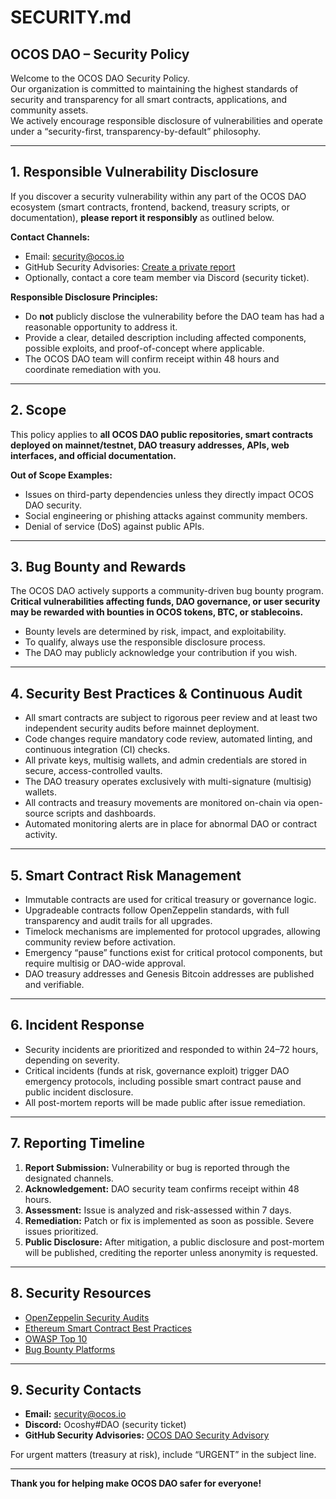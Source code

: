 # SECURITY.md

## OCOS DAO – Security Policy

Welcome to the OCOS DAO Security Policy.  
Our organization is committed to maintaining the highest standards of security and transparency for all smart contracts, applications, and community assets.  
We actively encourage responsible disclosure of vulnerabilities and operate under a “security-first, transparency-by-default” philosophy.

---

## 1. Responsible Vulnerability Disclosure

If you discover a security vulnerability within any part of the OCOS DAO ecosystem (smart contracts, frontend, backend, treasury scripts, or documentation), **please report it responsibly** as outlined below.

**Contact Channels:**
- Email: security@ocos.io
- GitHub Security Advisories: [Create a private report](https://github.com/OCOSToken/OCOS-DAO/security/advisories/new)
- Optionally, contact a core team member via Discord (security ticket).

**Responsible Disclosure Principles:**
- Do **not** publicly disclose the vulnerability before the DAO team has had a reasonable opportunity to address it.
- Provide a clear, detailed description including affected components, possible exploits, and proof-of-concept where applicable.
- The OCOS DAO team will confirm receipt within 48 hours and coordinate remediation with you.

---

## 2. Scope

This policy applies to **all OCOS DAO public repositories, smart contracts deployed on mainnet/testnet, DAO treasury addresses, APIs, web interfaces, and official documentation.**

**Out of Scope Examples:**
- Issues on third-party dependencies unless they directly impact OCOS DAO security.
- Social engineering or phishing attacks against community members.
- Denial of service (DoS) against public APIs.

---

## 3. Bug Bounty and Rewards

The OCOS DAO actively supports a community-driven bug bounty program.  
**Critical vulnerabilities affecting funds, DAO governance, or user security may be rewarded with bounties in OCOS tokens, BTC, or stablecoins.**

- Bounty levels are determined by risk, impact, and exploitability.
- To qualify, always use the responsible disclosure process.
- The DAO may publicly acknowledge your contribution if you wish.

---

## 4. Security Best Practices & Continuous Audit

- All smart contracts are subject to rigorous peer review and at least two independent security audits before mainnet deployment.
- Code changes require mandatory code review, automated linting, and continuous integration (CI) checks.
- All private keys, multisig wallets, and admin credentials are stored in secure, access-controlled vaults.  
- The DAO treasury operates exclusively with multi-signature (multisig) wallets.  
- All contracts and treasury movements are monitored on-chain via open-source scripts and dashboards.
- Automated monitoring alerts are in place for abnormal DAO or contract activity.

---

## 5. Smart Contract Risk Management

- Immutable contracts are used for critical treasury or governance logic.
- Upgradeable contracts follow OpenZeppelin standards, with full transparency and audit trails for all upgrades.
- Timelock mechanisms are implemented for protocol upgrades, allowing community review before activation.
- Emergency “pause” functions exist for critical protocol components, but require multisig or DAO-wide approval.
- DAO treasury addresses and Genesis Bitcoin addresses are published and verifiable.

---

## 6. Incident Response

- Security incidents are prioritized and responded to within 24–72 hours, depending on severity.
- Critical incidents (funds at risk, governance exploit) trigger DAO emergency protocols, including possible smart contract pause and public incident disclosure.
- All post-mortem reports will be made public after issue remediation.

---

## 7. Reporting Timeline

1. **Report Submission:** Vulnerability or bug is reported through the designated channels.
2. **Acknowledgement:** DAO security team confirms receipt within 48 hours.
3. **Assessment:** Issue is analyzed and risk-assessed within 7 days.
4. **Remediation:** Patch or fix is implemented as soon as possible. Severe issues prioritized.
5. **Public Disclosure:** After mitigation, a public disclosure and post-mortem will be published, crediting the reporter unless anonymity is requested.

---

## 8. Security Resources

- [OpenZeppelin Security Audits](https://openzeppelin.com/security-audits/)
- [Ethereum Smart Contract Best Practices](https://consensys.github.io/smart-contract-best-practices/)
- [OWASP Top 10](https://owasp.org/www-project-top-ten/)
- [Bug Bounty Platforms](https://immunefi.com/)

---

## 9. Security Contacts

- **Email:** security@ocos.io  
- **Discord:** Ocoshy#DAO (security ticket)
- **GitHub Security Advisories:** [OCOS DAO Security Advisory](https://github.com/OCOSToken/OCOS-DAO/security/advisories/new)

For urgent matters (treasury at risk), include “URGENT” in the subject line.

---

**Thank you for helping make OCOS DAO safer for everyone!**

